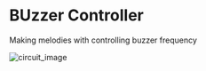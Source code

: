 # BUzzer Controller

Making melodies with controlling buzzer frequency

![circuit_image](https://github.com/berkayguzel06/Arduino_Projects/assets/98205992/d790b2b1-c22e-4342-b368-12fde0915e53)

